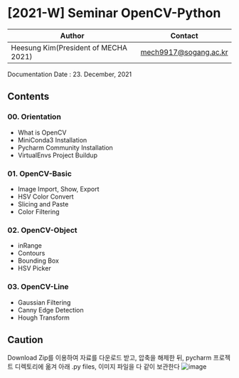 # [2021-W] Seminar OpenCV-Python
Author|Contact
---|---
Heesung Kim(President of MECHA 2021)|mech9917@sogang.ac.kr

Documentation Date : 23. December, 2021
## Contents
### 00. Orientation
  - What is OpenCV
  - MiniConda3 Installation
  - Pycharm Community Installation
  - VirtualEnvs Project Buildup
### 01. OpenCV-Basic
  - Image Import, Show, Export
  - HSV Color Convert
  - Slicing and Paste
  - Color Filtering
### 02. OpenCV-Object
  - inRange
  - Contours
  - Bounding Box
  - HSV Picker
### 03. OpenCV-Line
  - Gaussian Filtering
  - Canny Edge Detection
  - Hough Transform

## Caution
Download Zip를 이용하여 자료를 다운로드 받고, 압축을 해제한 뒤,
pycharm 프로젝트 디렉토리에 옮겨 아래  .py files, 이미지 파일을 다 같이 보관한다
![image](https://user-images.githubusercontent.com/44498015/147886682-76592ce6-8039-4b9f-8770-3370be1140e1.png)

